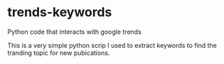 # trends-keywords
Python code that interacts with google trends


This is a very simple python scrip I used to extract keywords to find the tranding topic for new pubications.

